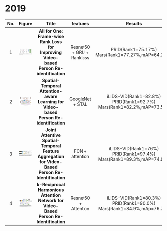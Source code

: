 # 2019   

                             
|No.|Figure   |Title   |features | Results  |Pub.  |Links|
|:-----:|:-----:|:-----:|:-----:|:---:|:---:|:------:|
|1|![ICASSP)](data/1.png)|__All for One: Frame-wise Rank Loss for Improving Video-based Person Re-identification__|Resnet50 + GRU + Rankloss|PRID(Rank1=75.17%) Mars(Rank1=77.27%,mAP=64.76%)|__ICASSP2019__|[paper](https://ieeexplore.ieee.org/stamp/stamp.jsp?tp=&arnumber=8682292)|
|2|![ITIP](data/2.png)|__Spatial-Temporal Attention-aware Learning for Video-based Person Re-identification__|GoogleNet + STAL|iLIDS-VID(Rank1=82.8%) PRID(Rank1=92.7%) Mars(Rank1=82.2%,mAP=73.5%)|__ITIP2019__|[paper](https://ieeexplore.ieee.org/stamp/stamp.jsp?tp=&arnumber=8675957)|
|3|![Access](data/3.png)|__Joint Attentive Spatial-Temporal Feature Aggregation for Video-Based Person Re-Identification__|FCN + attention|iLIDS-VID(Rank1=76%) PRID(Rank1=97.4%) Mars(Rank1=89.3%,mAP=74.9%)|__IEEE Access__|[paper](https://ieeexplore.ieee.org/stamp/stamp.jsp?tp=&arnumber=8675282)|
|4|![Access](data/4.png)|__k-Reciprocal Harmonious Attention Network for Video-Based Person Re-Identification__|Resnet50 + Attention|iLIDS-VID(Rank1=80.3%) PRID(Rank1=90.0%) Mars(Rank1=84.9%,mAp=76.7%)|__IEEE Access__|[paper](https://ieeexplore.ieee.org/stamp/stamp.jsp?tp=&arnumber=8643936)|

